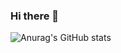 ### Hi there 👋


![Anurag's GitHub stats](https://github-readme-stats.vercel.app/api?username=girmamogestekle&hide=contribs,prs)
